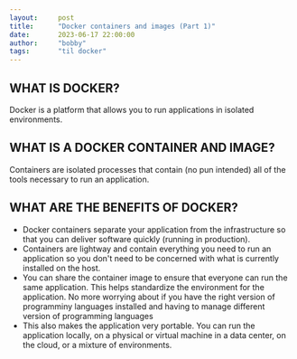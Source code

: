 ```yaml
---
layout:     post
title:      "Docker containers and images (Part 1)"
date:       2023-06-17 22:00:00
author:     "bobby"
tags:       "til docker"
---
```


## WHAT IS DOCKER?

Docker is a platform that allows you to run applications in isolated environments.

## WHAT IS A DOCKER CONTAINER AND IMAGE?

Containers are isolated processes that contain (no pun intended) all of the tools necessary to run an application.

## WHAT ARE THE BENEFITS OF DOCKER?

- Docker containers separate your application from the infrastructure so that you can deliver software quickly (running in production).
- Containers are lightway and contain everything you need to run an application so you don't need to be concerned with what is currently installed on the host.
- You can share the container image to ensure that everyone can run the same application. This helps standardize the environment for the application. No more worrying about if you have the right version of programminy languages installed and having to manage different version of programming languages
- This also makes the application very portable. You can run the application locally, on a physical or virtual machine in a data center, on the cloud, or a mixture of environments.


